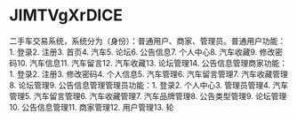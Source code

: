 # JlMTVgXrDlCE
二手车交易系统，系统分为（身份）：普通用户、商家、管理员。普通用户功能：1. 登录2. 注册3. 首页4. 汽车5. 论坛6. 公告信息7. 个人中心8. 汽车收藏9. 修改密码10. 汽车信息11. 汽车留言12. 汽车收藏13. 论坛管理14. 公告信息管理商家功能：1. 登录2. 注册3. 修改密码4. 个人信息5. 汽车管理6. 汽车留言管理7. 汽车收藏管理8. 论坛管理9. 公告信息管理管理员功能：1. 登录2. 个人中心3. 管理员管理4. 汽车管理5. 汽车留言管理6. 汽车收藏管理7. 汽车品牌管理8. 公告类型管理9. 论坛管理10. 公告信息管理11. 商家管理12. 用户管理13. 轮
